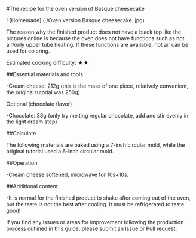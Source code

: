 #The recipe for the oven version of Basque cheesecake

! [Homemade] (./Oven version Basque cheesecake. jpg)

The reason why the finished product does not have a black top like the pictures online is because the oven does not have functions such as hot air/only upper tube heating. If these functions are available, hot air can be used for coloring.

Estimated cooking difficulty: ★★

##Essential materials and tools

-Cream cheese: 212g (this is the mass of one piece, relatively convenient, the original tutorial was 250g)

Optional (chocolate flavor)

-Chocolate: 38g (only try melting regular chocolate, add and stir evenly in the light cream step)

##Calculate

The following materials are baked using a 7-inch circular mold, while the original tutorial used a 6-inch circular mold.

##Operation

-Cream cheese softened, microwave for 10s+10s.

##Additional content

-It is normal for the finished product to shake after coming out of the oven, but the taste is not the best after cooling. It must be refrigerated to taste good!

If you find any issues or areas for improvement following the production process outlined in this guide, please submit an Issue or Pull request.
